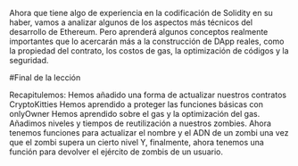 Ahora que tiene algo de experiencia en la codificación de Solidity en su haber, vamos a analizar algunos de los aspectos más técnicos del desarrollo de Ethereum.
Pero aprenderá algunos conceptos realmente importantes que lo acercarán más a la construcción de DApp reales, como la propiedad del contrato, los costos de gas,
la optimización de códigos y la seguridad.

#Final de la lección


Recapitulemos:
Hemos añadido una forma de actualizar nuestros contratos CryptoKitties
Hemos aprendido a proteger las funciones básicas con onlyOwner
Hemos aprendido sobre el gas y la optimización del gas.
Añadimos niveles y tiempos de reutilización a nuestros zombies.
Ahora tenemos funciones para actualizar el nombre y el ADN de un zombi una vez que el zombi supera un cierto nivel
Y, finalmente, ahora tenemos una función para devolver el ejército de zombis de un usuario.

